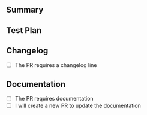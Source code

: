 <!--
	Thanks for submitting a pull request!

	We appreciate you spending the time to work on these changes. Please provide enough information so that others can review your pull request.

	Once created, your PR will be automatically labeled according to changed files.

	Learn more about contributing: https://github.com/rome/tools/blob/main/CONTRIBUTING.md
-->

## Summary

<!-- Explain the **motivation** for making this change. What existing problem does the pull request solve? -->

<!-- Link any relevant issues if necessary or include a transcript of any Discord discussion. -->

## Test Plan

<!-- Demonstrate the code is solid. Example: The exact commands you ran and their output. -->

## Changelog

<!--
Read the following paragraph for more information: https://github.com/rome/tools/blob/main/CONTRIBUTING.md#changelog

Tick the checkbox if your PR requires a new line in the changelog.
-->

- [ ] The PR requires a changelog line

## Documentation

<!--

Read the following paragraph for more information: https://github.com/rome/tools/blob/main/CONTRIBUTING.md#documentation

Tick the checkboxes if your PR requires some documentation, and if you will follow up with that

-->

- [ ] The PR requires documentation
- [ ] I will create a new PR to update the documentation
